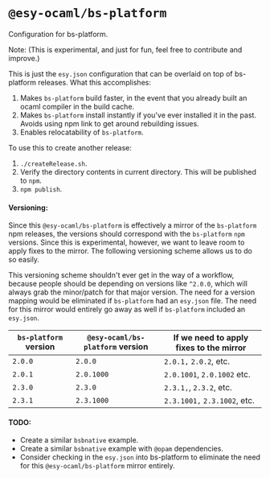 # `@esy-ocaml/bs-platform`
Configuration for bs-platform.

Note: (This is experimental, and just for fun, feel free to contribute and improve.)

This is just the `esy.json` configuration that can be overlaid on top of bs-platform releases.
What this accomplishes:

1. Makes `bs-platform` build faster, in the event that you already built an ocaml compiler in the build cache.
2. Makes `bs-platform` install instantly if you've ever installed it in the past. Avoids using npm link to get around rebuilding issues.
3. Enables relocatability of `bs-platform`.

To use this to create another release:
1. `./createRelease.sh`.
2. Verify the directory contents in current directory. This will be published to `npm`.
2. `npm publish`.


#### Versioning:
Since this `@esy-ocaml/bs-platform` is effectively a mirror of the
`bs-platform` npm releases, the versions should correspond with the
`bs-platform` `npm` versions. Since this is experimental, however, we want to
leave room to apply fixes to the mirror. The following versioning scheme allows
us to do so easily.


This versioning scheme shouldn't ever get in the way of a workflow, because
people should be depending on versions like `^2.0.0`, which will always grab
the minor/patch for that major version.
The need for a version mapping would be eliminated if `bs-platform` had an
`esy.json` file. The need for this mirror would entirely go away as well if
`bs-platform` included an `esy.json`.

`bs-platform` version | `@esy-ocaml/bs-platform` version | If we need to apply fixes to the mirror |
----------------------|----------------------------------|------------------------------------------
`2.0.0`               | `2.0.0`     | `2.0.1,` `2.0.2`, etc.
`2.0.1`               | `2.0.1000`  | `2.0.1001`, `2.0.1002` etc.
`2.3.0`               | `2.3.0`     | `2.3.1,`, `2.3.2`, etc.
`2.3.1`               | `2.3.1000`  | `2.3.1001,` `2.3.1002`, etc.

#### TODO:
- Create a similar `bsbnative` example.
- Create a similar `bsbnative` example with `@opam` dependencies.
- Consider checking in the `esy.json` into bs-platform to eliminate the need
  for this `@esy-ocaml/bs-platform` mirror entirely.
